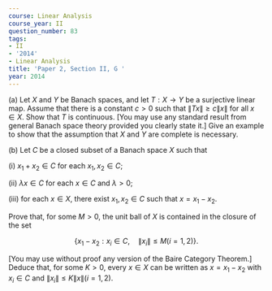 ```yaml
---
course: Linear Analysis
course_year: II
question_number: 83
tags:
- II
- '2014'
- Linear Analysis
title: 'Paper 2, Section II, G '
year: 2014
---
```




(a) Let $X$ and $Y$ be Banach spaces, and let $T: X \rightarrow Y$ be a surjective linear map. Assume that there is a constant $c>0$ such that $\|T x\| \geqslant c\|x\|$ for all $x \in X$. Show that $T$ is continuous. [You may use any standard result from general Banach space theory provided you clearly state it.] Give an example to show that the assumption that $X$ and $Y$ are complete is necessary.

(b) Let $C$ be a closed subset of a Banach space $X$ such that

(i) $x_{1}+x_{2} \in C$ for each $x_{1}, x_{2} \in C$;

(ii) $\lambda x \in C$ for each $x \in C$ and $\lambda>0$;

(iii) for each $x \in X$, there exist $x_{1}, x_{2} \in C$ such that $x=x_{1}-x_{2}$.

Prove that, for some $M>0$, the unit ball of $X$ is contained in the closure of the set

$$\left\{x_{1}-x_{2}: x_{i} \in C, \quad\left\|x_{i}\right\| \leqslant M(i=1,2)\right\} .$$

[You may use without proof any version of the Baire Category Theorem.] Deduce that, for some $K>0$, every $x \in X$ can be written as $x=x_{1}-x_{2}$ with $x_{i} \in C$ and $\left\|x_{i}\right\| \leqslant K\|x\|(i=1,2) .$